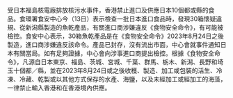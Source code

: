 受日本福島核電廠排放核污水事件，香港禁止進口及供應日本10個都或縣的食品。食環署食安中心今（13日）表示檢查一批日本進口食品時，發現30箱懷疑違規、從新潟縣製造的魚乾產品，有關進口商涉嫌違反《食物安全命令》，有可能被檢控。食安中心表示，30箱魚乾產品是在《食物安全命令》2023年8月24日之後製造，進口商涉嫌違反該命令。產品已封存，沒有流出市面，中心會就事件通知日本有關當局。如有足夠證據，中心會向涉事進口商提出檢控。根據《食物安全命令》，凡源自日本東京、福島、茨城、宮城、千葉、群馬、栃木、新潟、長野和埼玉十個都／縣，並在2023年8月24日或之後收穫、製造、加工或包裝的活生、冷凍、冷藏、乾製或以其他方式保存的水產、海鹽，以及未經加工或經加工的海藻，一律禁止輸入香港和在香港境內供應。